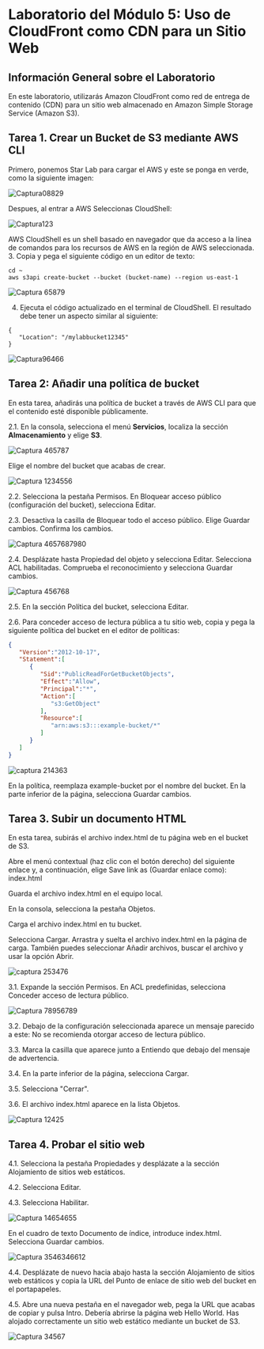 # Laboratorio del Módulo 5: Uso de CloudFront como CDN para un Sitio Web

## Información General sobre el Laboratorio

En este laboratorio, utilizarás Amazon CloudFront como red de entrega de contenido (CDN) para un sitio web almacenado en Amazon Simple Storage Service (Amazon S3).

## Tarea 1. Crear un Bucket de S3 mediante AWS CLI

Primero, ponemos Star Lab para cargar el AWS y este se ponga en verde, como la siguiente imagen:

![Captura08829](https://github.com/Lila-Huanca/Trabajos-individuales-COMUNICACION-DE-DATOS-Y-REDES/assets/166184502/384d46b6-04f4-44e8-be5f-f6a41ca54a34)

Despues, al entrar a AWS Seleccionas CloudShell:

![Captura123](https://github.com/Lila-Huanca/Trabajos-individuales-COMUNICACION-DE-DATOS-Y-REDES/assets/166184502/8d73af90-8b89-4044-bcf3-c9e5a1808683)

AWS CloudShell es un shell basado en navegador que da acceso a la línea de comandos para los recursos de AWS en la región de AWS seleccionada.
3. Copia y pega el siguiente código en un editor de texto:

```
cd ~
aws s3api create-bucket --bucket (bucket-name) --region us-east-1
```
![Captura 65879](https://github.com/Lila-Huanca/Trabajos-individuales-COMUNICACION-DE-DATOS-Y-REDES/assets/166184502/cd5e1e2b-1997-4203-9b27-b42b75657229)

4. Ejecuta el código actualizado en el terminal de CloudShell.
El resultado debe tener un aspecto similar al siguiente:
```
{
   "Location": "/mylabbucket12345"
}
```
![Captura96466](https://github.com/Lila-Huanca/Trabajos-individuales-COMUNICACION-DE-DATOS-Y-REDES/assets/166184502/2677a82c-7346-4658-bc86-6872b3bf9d86)

## Tarea 2: Añadir una política de bucket

En esta tarea, añadirás una política de bucket a través de AWS CLI para que el contenido esté disponible públicamente.

2.1. En la consola, selecciona el menú **Servicios**, localiza la sección **Almacenamiento** y elige **S3**.

![Captura 465787](https://github.com/Lila-Huanca/Trabajos-individuales-COMUNICACION-DE-DATOS-Y-REDES/assets/166184502/42f252a6-63cb-41a0-a161-69031f8a1f9a)

Elige el nombre del bucket que acabas de crear.

![Captura 1234556](https://github.com/Lila-Huanca/Trabajos-individuales-COMUNICACION-DE-DATOS-Y-REDES/assets/166184502/0e251e6e-eb8a-481d-afa0-a520f3e94f1b)

2.2. Selecciona la pestaña Permisos. En Bloquear acceso público (configuración del bucket), selecciona Editar.

2.3. Desactiva la casilla de Bloquear todo el acceso público. Elige Guardar cambios. Confirma los cambios.

![Captura 4657687980](https://github.com/Lila-Huanca/Trabajos-individuales-COMUNICACION-DE-DATOS-Y-REDES/assets/166184502/b63520b2-3f54-4d15-a3e7-24e267123dbb)

2.4. Desplázate hasta Propiedad del objeto y selecciona Editar. Selecciona ACL habilitadas. Comprueba el reconocimiento y selecciona Guardar cambios.

![Captura 456768](https://github.com/Lila-Huanca/Trabajos-individuales-COMUNICACION-DE-DATOS-Y-REDES/assets/166184502/79a179f4-8027-4081-8981-9b49ff8e7dca)

2.5. En la sección Política del bucket, selecciona Editar.

2.6. Para conceder acceso de lectura pública a tu sitio web, copia y pega la siguiente política del bucket en el editor de políticas:

```json
{
   "Version":"2012-10-17",
   "Statement":[
      {
         "Sid":"PublicReadForGetBucketObjects",
         "Effect":"Allow",
         "Principal":"*",
         "Action":[
            "s3:GetObject"
         ],
         "Resource":[
            "arn:aws:s3:::example-bucket/*"
         ]
      }
   ]
}
```

![captura 214363](https://github.com/Lila-Huanca/Trabajos-individuales-COMUNICACION-DE-DATOS-Y-REDES/assets/166184502/bf656815-1e7b-48b5-a894-e2f1133634a6)

En la política, reemplaza example-bucket por el nombre del bucket. En la parte inferior de la página, selecciona Guardar cambios.

## Tarea 3. Subir un documento HTML
En esta tarea, subirás el archivo index.html de tu página web en el bucket de S3.

Abre el menú contextual (haz clic con el botón derecho) del siguiente enlace y, a continuación, elige Save link as (Guardar enlace como): index.html

Guarda el archivo index.html en el equipo local.

En la consola, selecciona la pestaña Objetos.

Carga el archivo index.html en tu bucket.

Selecciona Cargar.
Arrastra y suelta el archivo index.html en la página de carga. También puedes seleccionar Añadir archivos, buscar el archivo y usar la opción Abrir.

![captura 253476](https://github.com/Lila-Huanca/Trabajos-individuales-COMUNICACION-DE-DATOS-Y-REDES/assets/166184502/46ce4411-1fd5-4084-b81d-8629f2aa9472)

3.1. Expande la sección Permisos.
En ACL predefinidas, selecciona Conceder acceso de lectura público.

![Captura 78956789](https://github.com/Lila-Huanca/Trabajos-individuales-COMUNICACION-DE-DATOS-Y-REDES/assets/166184502/78c976e2-aed2-4d4f-a75a-ed1448c2a988)

3.2. Debajo de la configuración seleccionada aparece un mensaje parecido a este: No se recomienda otorgar acceso de lectura público.

3.3. Marca la casilla que aparece junto a Entiendo que debajo del mensaje de advertencia.

3.4. En la parte inferior de la página, selecciona Cargar.

3.5. Selecciona "Cerrar".

3.6. El archivo index.html aparece en la lista Objetos.

![Captura 12425](https://github.com/Lila-Huanca/Trabajos-individuales-COMUNICACION-DE-DATOS-Y-REDES/assets/166184502/3881865c-1cea-44ef-9bda-941c53f2de62)

## Tarea 4. Probar el sitio web
4.1. Selecciona la pestaña Propiedades y desplázate a la sección Alojamiento de sitios web estáticos.

4.2. Selecciona Editar.

4.3. Selecciona Habilitar.

![Captura 14654655](https://github.com/Lila-Huanca/Trabajos-individuales-COMUNICACION-DE-DATOS-Y-REDES/assets/166184502/81dc02e5-5696-4d47-b589-6856d549d7b3)

En el cuadro de texto Documento de índice, introduce index.html.
Selecciona Guardar cambios.

![Captura 3546346612](https://github.com/Lila-Huanca/Trabajos-individuales-COMUNICACION-DE-DATOS-Y-REDES/assets/166184502/616d3f46-7f6a-4273-89c5-e6c627f61cce)

4.4. Desplázate de nuevo hacia abajo hasta la sección Alojamiento de sitios web estáticos y copia la URL del Punto de enlace de sitio web del bucket en el portapapeles.

4.5. Abre una nueva pestaña en el navegador web, pega la URL que acabas de copiar y pulsa Intro. Debería abrirse la página web Hello World. Has alojado correctamente un sitio web estático mediante un bucket de S3.

![Captura 34567](https://github.com/Lila-Huanca/Trabajos-individuales-COMUNICACION-DE-DATOS-Y-REDES/assets/166184502/613abf52-f1fe-4a6f-94e8-a64733504c2e)


